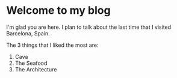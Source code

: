 # Welcome to my blog

I'm glad you are here. I plan to talk about the last time that I visited Barcelona, Spain.

The 3 things that I liked the most are:
1. Cava
2. The Seafood
3. The Architecture
